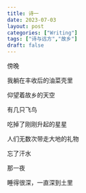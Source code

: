 ```yaml
---
title: 诗一
date: 2023-07-03
layout: post
categories: ["Writing"]
tags: ["诗与远方","故乡"]
draft: false
---
```


傍晚

我躺在丰收后的油菜壳里

仰望着故乡的天空

有几只飞鸟

吃掉了刚刚升起的星星

人们无数次带走大地的礼物

忘了汗水

那一夜

睡得很深，一直深到土里
